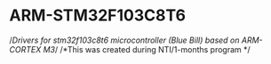 # ARM-STM32F103C8T6 
/*Drivers for stm32f103c8t6 microcontroller (Blue Bill) based on ARM-CORTEX M3*/
/*This was created during NTI/1-months program */
